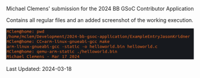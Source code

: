 Michael Clemens' submission for the 2024 BB GSoC Contributor Application

Contains all regular files and an added screenshot of the working execution.

![working-example.png](./working-example.png)

Last Updated: 2024-03-18